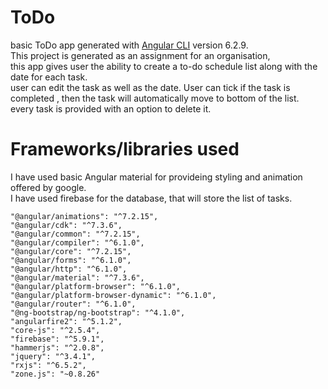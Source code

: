 # ToDo

 basic ToDo app generated with [Angular CLI](https://github.com/angular/angular-cli) version 6.2.9.\
 This project is generated as an assignment for an organisation,\
 this app gives user the ability to create a to-do schedule list along with the date for each task.\
 user can edit the task as well as the date.  User can tick if the task is completed , then the task will automatically move to bottom of the list.\
 every task  is provided with an option to delete it.
 
 # Frameworks/libraries used
 
  I have used basic Angular material for provideing styling and animation offered by google.\
  I have used firebase for the database, that will store the list of tasks.
  
    "@angular/animations": "^7.2.15",
    "@angular/cdk": "^7.3.6",
    "@angular/common": "^7.2.15",
    "@angular/compiler": "^6.1.0",
    "@angular/core": "^7.2.15",
    "@angular/forms": "^6.1.0",
    "@angular/http": "^6.1.0",
    "@angular/material": "^7.3.6",
    "@angular/platform-browser": "^6.1.0",
    "@angular/platform-browser-dynamic": "^6.1.0",
    "@angular/router": "^6.1.0",
    "@ng-bootstrap/ng-bootstrap": "^4.1.0",
    "angularfire2": "^5.1.2",
    "core-js": "^2.5.4",
    "firebase": "^5.9.1",
    "hammerjs": "^2.0.8",
    "jquery": "^3.4.1",
    "rxjs": "^6.5.2",
    "zone.js": "~0.8.26"
